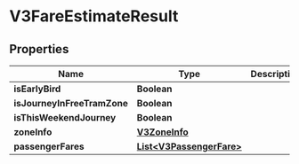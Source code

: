 
# V3FareEstimateResult

## Properties
Name | Type | Description | Notes
------------ | ------------- | ------------- | -------------
**isEarlyBird** | **Boolean** |  |  [optional]
**isJourneyInFreeTramZone** | **Boolean** |  |  [optional]
**isThisWeekendJourney** | **Boolean** |  |  [optional]
**zoneInfo** | [**V3ZoneInfo**](V3ZoneInfo.md) |  |  [optional]
**passengerFares** | [**List&lt;V3PassengerFare&gt;**](V3PassengerFare.md) |  |  [optional]



